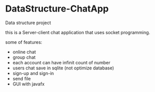 # DataStructure-ChatApp


Data structure project


this is a Server-client chat application that uses socket programming.

some of features:

- online chat
- group chat
- each account can have infinit count of number
- users chat save in sqlite (not optimize database)
- sign-up and sign-in
- send file
- GUI with javafx

